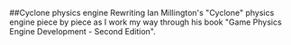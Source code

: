 ##Cyclone physics engine
Rewriting Ian Millington's "Cyclone" physics engine piece by piece as I work my way through his book "Game Physics Engine Development - Second Edition".
